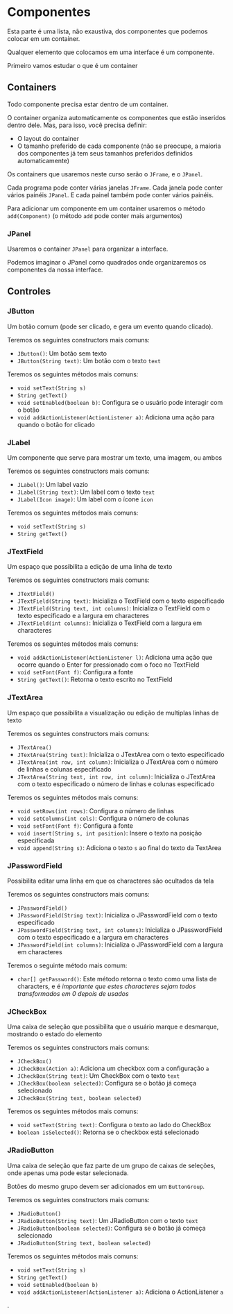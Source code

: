 # Componentes

Esta parte é uma lista, não exaustiva, dos componentes que podemos colocar em um container.

Qualquer elemento que colocamos em uma interface é um componente.

Primeiro vamos estudar o que é um container

## Containers

Todo componente precisa estar dentro de um container.

O container organiza automaticamente os componentes que estão inseridos dentro dele. Mas, para isso, você precisa definir:
 - O layout do container
 - O tamanho preferido de cada componente (não se preocupe, a maioria dos componentes já tem seus tamanhos preferidos definidos automaticamente)

Os containers que usaremos neste curso serão o `JFrame`, e o `JPanel`.

Cada programa pode conter várias janelas `JFrame`. Cada janela pode conter vários painéis `JPanel`. E cada painel também pode conter vários painéis.

Para adicionar um componente em um container usaremos o método `add(Component)` (o método `add` pode conter mais argumentos)

### JPanel

Usaremos o container `JPanel` para organizar a interface.

Podemos imaginar o JPanel como quadrados onde organizaremos os componentes da nossa interface.

<!--É **preciso** que se use o método `setPreferedSize()` para todo conteúdo de um container que tem um gerenciador de layout definido.
Desta forma usaremos o método `setPreferedSize()` para definir o tamanho de um `JPanel`
-->

## Controles

### JButton

Um botão comum (pode ser clicado, e gera um evento quando clicado).

Teremos os seguintes constructors mais comuns:

 - `JButton()`: Um botão sem texto
 - `JButton(String text)`: Um botão com o texto `text`

Teremos os seguintes métodos mais comuns:

 - `void setText(String s)`
 - `String getText()`
 - `void setEnabled(boolean b)`: Configura se o usuário pode interagir com o botão
 - `void addActionListener(ActionListener a)`: Adiciona uma ação para quando o botão for clicado

### JLabel

Um componente que serve para mostrar um texto, uma imagem, ou ambos

Teremos os seguintes constructors mais comuns:

 - `JLabel()`: Um label vazio
 - `JLabel(String text)`: Um label com o texto `text`
 - `JLabel(Icon image)`: Um label com o ícone `icon`

Teremos os seguintes métodos mais comuns:

 - `void setText(String s)`
 - `String getText()`


### JTextField

Um espaço que possibilita a edição de uma linha de texto

Teremos os seguintes constructors mais comuns:

 - `JTextField()`
 - `JTextField(String text)`: Inicializa o TextField com o texto especificado
 - `JTextField(String text, int columns)`: Inicializa o TextField com o texto especificado e a largura em characteres
 - `JTextField(int columns)`: Inicializa o TextField com a largura em characteres

Teremos os seguintes métodos mais comuns:
 - `void addActionListener(ActionListener l)`: Adiciona uma ação que ocorre quando o Enter for pressionado com o foco no TextField
 - `void setFont(Font f)`: Configura a fonte
 - `String getText()`: Retorna o texto escrito no TextField

### JTextArea

Um espaço que possibilita a visualização ou edição de multiplas linhas de texto

Teremos os seguintes constructors mais comuns:

 - `JTextArea()`
 - `JTextArea(String text)`: Inicializa o JTextArea com o texto especificado
 - `JTextArea(int row, int column)`: Inicializa o JTextArea com o número de linhas e colunas especificado
 - `JTextArea(String text, int row, int column)`: Inicializa o JTextArea com o texto especificado o número de linhas e colunas especificado

Teremos os seguintes métodos mais comuns:
 - `void setRows(int rows)`: Configura o número de linhas
 - `void setColumns(int cols)`: Configura o número de colunas
 - `void setFont(Font f)`: Configura a fonte
 - `void insert(String s, int position)`: Insere o texto na posição especificada
 - `void append(String s)`: Adiciona o texto `s` ao final do texto da TextArea

### JPasswordField

Possibilita editar uma linha em que os characteres são ocultados da tela

Teremos os seguintes constructors mais comuns:

 - `JPasswordField()`
 - `JPasswordField(String text)`: Inicializa o JPasswordField com o texto especificado
 - `JPasswordField(String text, int columns)`: Inicializa o JPasswordField com o texto especificado e a largura em characteres
 - `JPasswordField(int columns)`: Inicializa o JPasswordField com a largura em characteres


Teremos o seguinte método mais comum:
 - `char[] getPassword()`: Este método retorna o texto como uma lista de characters, e é *importante que estes characteres sejam todos transformados em 0 depois de usados*


### JCheckBox

Uma caixa de seleção que possibilita que o usuário marque e desmarque, mostrando o estado do elemento

Teremos os seguintes constructors mais comuns:

 - `JCheckBox()`
 - `JCheckBox(Action a)`: Adiciona um checkbox com a configuração `a`
 - `JCheckBox(String text)`: Um CheckBox com o texto `text`
 - `JCheckBox(boolean selected)`: Configura se o botão já começa selecionado
 - `JCheckBox(String text, boolean selected)`

Teremos os seguintes métodos mais comuns:
 - `void setText(String text)`: Configura o texto ao lado do CheckBox
 - `boolean isSelected()`: Retorna se o checkbox está selecionado



### JRadioButton

Uma caixa de seleção que faz parte de um grupo de caixas de seleções, onde apenas uma pode estar selecionada.

Botões do mesmo grupo devem ser adicionados em um `ButtonGroup`.

Teremos os seguintes constructors mais comuns:

 - `JRadioButton()`
 - `JRadioButton(String text)`: Um JRadioButton com o texto `text`
 - `JRadioButton(boolean selected)`: Configura se o botão já começa selecionado
 - `JRadioButton(String text, boolean selected)`

Teremos os seguintes métodos mais comuns:
 - `void setText(String s)`
 - `String getText()`
 - `void setEnabled(boolean b)`
 - `void addActionListener(ActionListener a)`: Adiciona o ActionListener `a`













.
